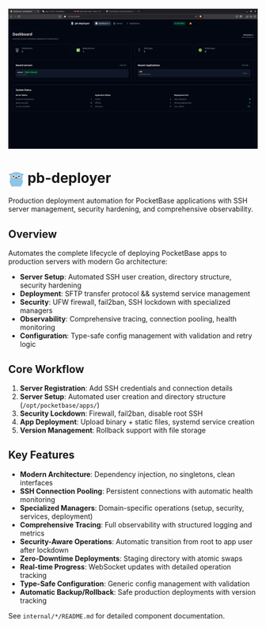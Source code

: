 ![pb-deployer banner](frontend/static/deployer.png)

# <img src="frontend/static/favicon.svg" width="32" height="32" style="vertical-align: middle;"> pb-deployer

Production deployment automation for PocketBase applications with SSH server management, security hardening, and comprehensive observability.

## Overview

Automates the complete lifecycle of deploying PocketBase apps to production servers with modern Go architecture:
- **Server Setup**: Automated SSH user creation, directory structure, security hardening
- **Deployment**: SFTP transfer protocol && systemd service management
- **Security**: UFW firewall, fail2ban, SSH lockdown with specialized managers
- **Observability**: Comprehensive tracing, connection pooling, health monitoring
- **Configuration**: Type-safe config management with validation and retry logic

## Core Workflow

1. **Server Registration**: Add SSH credentials and connection details
2. **Server Setup**: Automated user creation and directory structure (`/opt/pocketbase/apps/`)
3. **Security Lockdown**: Firewall, fail2ban, disable root SSH
4. **App Deployment**: Upload binary + static files, systemd service creation
5. **Version Management**: Rollback support with file storage

## Key Features

- **Modern Architecture**: Dependency injection, no singletons, clean interfaces
- **SSH Connection Pooling**: Persistent connections with automatic health monitoring
- **Specialized Managers**: Domain-specific operations (setup, security, services, deployment)
- **Comprehensive Tracing**: Full observability with structured logging and metrics
- **Security-Aware Operations**: Automatic transition from root to app user after lockdown
- **Zero-Downtime Deployments**: Staging directory with atomic swaps
- **Real-time Progress**: WebSocket updates with detailed operation tracking
- **Type-Safe Configuration**: Generic config management with validation
- **Automatic Backup/Rollback**: Safe production deployments with version tracking

See `internal/*/README.md` for detailed component documentation.
